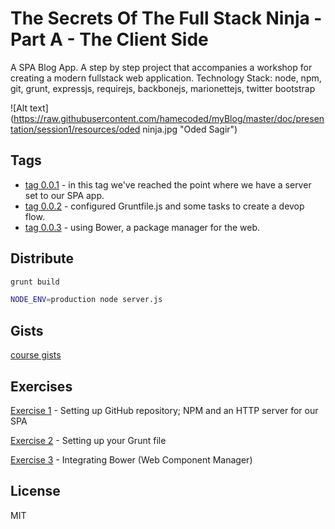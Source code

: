 The Secrets Of The Full Stack Ninja - Part A - The Client Side
======

A SPA Blog App. A step by step project that accompanies a workshop for creating a modern fullstack web application. 
Technology Stack: node, npm, git, grunt, expressjs, requirejs, backbonejs, marionettejs, twitter bootstrap

![Alt text](https://raw.githubusercontent.com/hamecoded/myBlog/master/doc/presentation/session1/resources/oded ninja.jpg "Oded Sagir")

Tags
----
* [tag 0.0.1] - in this tag we've reached the point where we have a server set to our SPA app.
* [tag 0.0.2] - configured Gruntfile.js and some tasks to create a devop flow.
* [tag 0.0.3] - using Bower, a package manager for the web.


Distribute
----
```sh
grunt build
```

```sh
NODE_ENV=production node server.js
```

Gists
----
[course gists]


Exercises
----
[Exercise 1] - Setting up GitHub repository; NPM and an HTTP server for our SPA

[Exercise 2] - Setting up your Grunt file

[Exercise 3] - Integrating Bower (Web Component Manager)


License
----

MIT


[course gists]:https://gist.github.com/hamecoded/f50b7e14f0c8fe3a8ad9
[tag 0.0.1]:https://github.com/hamecoded/myBlog/tree/0.0.1
[tag 0.0.2]:https://github.com/hamecoded/myBlog/tree/0.0.2
[tag 0.0.3]:https://github.com/hamecoded/myBlog/tree/0.0.3

[Exercise 1]:https://github.com/hamecoded/myBlog/blob/master/doc/exercises/ex1-setup.md
[Exercise 2]:https://github.com/hamecoded/myBlog/blob/master/doc/exercises/ex2-grunt.md
[Exercise 3]:https://github.com/hamecoded/myBlog/blob/master/doc/exercises/ex3-bower.md

